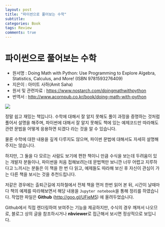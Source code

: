 ```yaml
---
layout: post
title: "파이썬으로 풀어보는 수학"
subtitle:  
categories: Book
tags: Review
comments: true
---
```



# 파이썬으로 풀어보는 수학

- 원서명 : Doing Math with Python: Use Programming to Explore Algebra, Statistics, Calculus, and More! (ISBN 9781593276409)
- 지은이 : 아미트 사하(Amit Saha)
- 원서 및 관련자료 : <https://www.nostarch.com/doingmathwithpython>
- 번역서 : <http://www.acornpub.co.kr/book/doing-math-with-python>

![](https://github.com/DevStarSJ/Study/blob/master/Blog/Review/Books/image/DoingMathWithPython.cover.jpg?raw=true)

정말 쉽고 재밌는 책입니다.
수학에 대해서 잘 알지 못해도 풀이 과정을 증명하는 것처럼 풀어서 설명을 해주며,
파이썬에 대해서 잘 알지 못해도 책에 있는 예제코드만 따라해도 관련 문법을 어떻게 응용하면 되겠다 라는 것을 알 수 있습니다.

물론 수학에 대한 내용을 깊게 다루지도 않으며, 파이썬 문법에 대해서도 자세히 설명해주지는 않습니다.

하지만, 그 둘을 다 모르는 사람도 보기에 편한 책이니 만큼 수식을 보는데 두려움이 있는 개발자 분들이나,
파이썬을 처음 접해보려는데 문법책만 보니깐 너무 어렵고 지루하다고 느끼시는 분들은 이 책을 한 번 다 읽고, 예제들도 따라해 보신 후
자신이 관심이 가는 다른 책을 보시는 것을 추천드립니다.

저같은 경우에는 출퇴근길에 지하철에서 전체 책을 먼저 한번 읽어 본 뒤,
시간이 날때마다 책의 예제를 따라해보면서 해당 내용을 `Jupyter notebook`을 통해 정리를 하였습니다.
작업한 파일은 **Github** (<http://goo.gl/UFieM5>) 에 올려두었습니다.

Github에서 직접 렌더링하여 보여주는 기능을 제공하지만, 수식의 경우 깨져서 나오므로,
블로그 상의 글을 참조하시거나 **nbviewer**로 접근해서 보시면 정상적으로 보입니다.